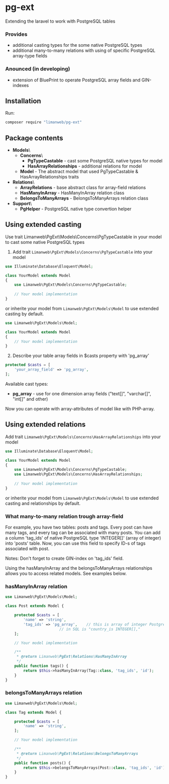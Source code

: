 # pg-ext
Extending the laravel to work with PostgreSQL tables

### Provides

* additional casting types for the some native PostgreSQL types
* additional many-to-many relations with using of specific PostgreSQL array-type fields

### Anounced (in developing)

* extension of BluePrint to operate PostgreSQL array fields and GIN-indexes

## Installation
Run:
```bash
composer require "limanweb/pg-ext"
```
## Package contents

* **Models**\
  * **Concerns**\
    * **PgTypeCastable** - cast some PostgreSQL native types for model
    * **HasArrayRelationships** - additional relations for model
  * **Model** - The abstract model that used PgTypeCastable & HasArrayRelationships traits
* **Relations**\
  * **ArrayRelations** - base abstract class for array-field relations
  * **HasManyInArray** - HasManyInArray relation class
  * **BelongsToManyArrays** - BelongsToManyArrays relation class
* **Support**\
  * **PgHelper** - PostgreSQL native type convertion helper

## Using extended casting

Use trait Limanweb\PgExt\Models\Concerns\PgTypeCastable in your model to cast some native PostgreSQL types

1. Add trait ```Limanweb\PgExt\Models\Concerns\PgTypeCastable``` into your model
```php
use Illuminate\Database\Eloquent\Model;

class YourModel extends Model 
{
	use Limanweb\PgExt\Models\Concerns\PgTypeCastable;
	
	// Your model implementation
}	
```
or inherite your model from ```Limanweb\PgExt\Models\Model``` to use extended casting by default.
```php
use Limanweb\PgExt\Models\Model;

class YourModel extends Model 
{
	// Your model implementation
}
```
2. Describe your table array fields in $casts property with 'pg_array'
```php
protected $casts = [
	'your_array_field' => 'pg_array',
];
``` 

Available cast types:

* **pg_array** - use for one dimension array fields ("text[]", "varchar[]", "int[]" and other) 

Now you can operate with array-attributes of model like with PHP-array.



## Using extended relations

Add trait ```Limanweb\PgExt\Models\Concerns\HasArrayRelationships``` into your model
```php
use Illuminate\Database\Eloquent\Model;

class YourModel extends Model 
{
	use Limanweb\PgExt\Models\Concerns\PgTypeCastable;
	use Limanweb\PgExt\Models\Concerns\HasArrayRelationships;
	
	// Your model implementation
}	
```
or inherite your model from ```Limanweb\PgExt\Models\Model``` to use extended casting and relationships by default.

### What many-to-many relation trough array-field

For example, you have two tables: posts and tags. Every post can have many tags, and every tag can be associated with many posts. 
You can add a column 'tag_ids' of native PostgreSQL type 'INTEGER[]' (array of integer) into 'posts' table.
Now, you can use this field to specify ID-s of tags associated with post.

Notes: Don't forget to create GIN-index on 'tag_ids' field. 

Using the hasManyInArray and the belongsToManyArrays relationships allows you to access related models.
See examples below.

### hasManyInArray relation

```php
use Limanweb\PgExt\Models\Model;

class Post extends Model {

	protected $casts = [
		'name' => 'string',
		'tag_ids' => 'pg_array', 	// this is array of integer PostgreSQL field
						// in SQL is "country_is INTEGER[],"
	];

	// Your model implementation

	/**
	 * @return Limanweb\PgExt\Relations\HasManyInArray
	 */
	public function tags() {
		return $this->hasManyInArray(Tag::class, 'tag_ids', 'id');
	}
}	
```

### belongsToManyArrays relation

```php
use Limanweb\PgExt\Models\Model;

class Tag extends Model {

	protected $casts = [
		'name' => 'string',
	];

	// Your model implementation

	/**
	 * @return Limanweb\PgExt\Relations\BelongsToManyArrays
	 */
	public function posts() {
		return $this->belongsToManyArrays(Post::class, 'tag_ids', 'id');
	}
}	
```



